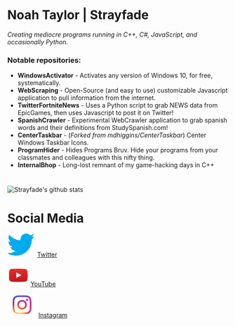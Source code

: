 # Noah Taylor | Strayfade
*Creating mediocre programs running in C++, C#, JavaScript, and occasionally Python.*
### Notable repositories:
 - **WindowsActivator** - Activates any version of Windows 10, for free, systematically.
 - **WebScraping** - Open-Source (and easy to use) customizable Javascript application to pull information from the internet.
 - **TwitterFortniteNews** - Uses a Python script to grab NEWS data from EpicGames, then uses Javascript to post it on Twitter!
 - **SpanishCrawler** - Experimental WebCrawler application to grab spanish words and their definitions from StudySpanish.com!
 - **CenterTaskbar** - (*Forked from mdhiggins/CenterTaskbar*) Center Windows Taskbar Icons.
 - **ProgramHider** - Hides Programs Bruv. Hide your programs from your classmates and colleagues with this nifty thing.
 - **InternalBhop** - Long-lost remnant of my game-hacking days in C++
 # 
![Strayfade's github stats](https://github-readme-stats.vercel.app/api?username=Strayfade&show_icons=true)

# Social Media
![Twitter](https://raw.githubusercontent.com/Strayfade/Strayfade/main/Twitter.png)
[Twitter](https://twitter.com/Strayfade)

![YouTube](https://raw.githubusercontent.com/Strayfade/Strayfade/main/Youtube.png)
[YouTube](https://YouTube.com/Strayfade)

![Instagram](https://raw.githubusercontent.com/Strayfade/Strayfade/main/Instagram.png)
[Instagram](https://instagram.com/strayfade_)
